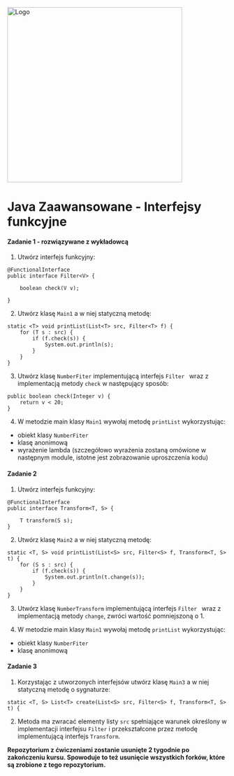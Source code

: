 <img alt="Logo" src="http://coderslab.pl/svg/logo-coderslab.svg" width="400">

#  Java Zaawansowane - Interfejsy funkcyjne

 
#### Zadanie 1 - rozwiązywane z wykładowcą
1. Utwórz interfejs funkcyjny:
````
@FunctionalInterface
public interface Filter<V> {

	boolean check(V v);

}
````
2. Utwórz klasę `Main1` a w niej statyczną metodę:
````
static <T> void printList(List<T> src, Filter<T> f) {
    for (T s : src) {
        if (f.check(s)) {
            System.out.println(s);
        }
    }
}

````

3. Utwórz klasę `NumberFiter` implementującą interfejs `Filter `
 wraz z implementacją metody `check` w następujący sposób:
````
public boolean check(Integer v) {
    return v < 20;
}

````

4. W metodzie main klasy `Main1` wywołaj metodę `printList` wykorzystując:
 - obiekt klasy `NumberFiter`
 - klasę anonimową
 - wyrażenie lambda (szczegółowo wyrażenia zostaną omówione w następnym module,
  istotne jest zobrazowanie uproszczenia kodu)
 
#### Zadanie 2

1. Utwórz interfejs funkcyjny:
````
@FunctionalInterface
public interface Transform<T, S> {

	T transform(S s);
}
````

2. Utwórz klasę `Main2` a w niej statyczną metodę:
````
static <T, S> void printList(List<S> src, Filter<S> f, Transform<T, S> t) {
    for (S s : src) {
        if (f.check(s)) {
            System.out.println(t.change(s));
        }
    }
}

````

3. Utwórz klasę `NumberTransform` implementującą interfejs `Filter ` wraz z implementacją metody `change`, zwróci wartość pomniejszoną o 1. 

4. W metodzie main klasy `Main1` wywołaj metodę `printList` wykorzystując:
 - obiekt klasy `NumberFiter`
 - klasę anonimową
 
 
#### Zadanie 3

1. Korzystając z utworzonych interfejsów utwórz klasę `Main3` a w niej statyczną metodę o sygnaturze:
````
static <T, S> List<T> create(List<S> src, Filter<S> f, Transform<T, S> t) {
```` 
2. Metoda ma zwracać elementy listy `src` spełniające warunek określony w implementacji interfejsu `Filter` i przekształcone przez metodę implementującą interfejs `Transform`.

**Repozytorium z ćwiczeniami zostanie usunięte 2 tygodnie po zakończeniu kursu. Spowoduje to też usunięcie wszystkich forków, które są zrobione z tego repozytorium.**

